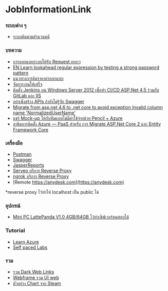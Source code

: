 # JobInformationLink

### ระบบต่าง ๆ
- [ระบบติดตามสำนวนคดี](https://cios.coj.go.th/tracking/index.php)

### บทความ
- [การออกแบบระบบให้รับ Request เยอะๆ](http://www.notaboutcode.com/post/22-design-to-scale)
- [EN Learn lookahead regular expression by testing a strong password pattern](https://www.codesanook.com/learn-lookahead-regular-expression-by-testing-a-strong-password-pattern)
- [แนวทางการคิดราคาค่าออกแบบ](https://mennstudio.com/2014/design-price-cost-value/)
- [จัดการงานให้เสร็จ](https://menn.blog/agile-project-management/)
- [ติดตั้ง Jenkins บน Windows Server 2012 เพื่อทำ CI/CD ASP.Net 4.5 ร่วมกับ GitLab และ IIS](https://medium.com/@pztrinity/ติดตั้ง-jenkins-บน-windows-server-2012-เพื่อทำ-ci-cd-asp-net-4-5-ร่วมกับ-gitlab-และ-iis-47c1ad249b70)
- [อย่าเพิ่งสร้าง APIs ถ้ายังไม่รู้จัก Swagger](https://medium.com/@bird.praphan/อย่าเพิ่งสร้าง-apis-ถ้ายังไม่รู้จัก-swagger-f32514c7d729)
- [Migrate from asp.net 4.6 to .net core to avoid exception Invalid column name 'NormalizedUserName'
](https://sites.google.com/site/netcorenote/asp-net-core/authentication/using-identity-in-rc2-1-1/migrate-from-asp-net-4-6-to-net-core-to-avoid-exception-invalid-column-name-normalizedusername)
- [แชร์ Mock-up ให้กับทีมแบบไม่มีค่าใช้จ่ายด้วย Pencil + Azure](https://medium.com/@pztrinity/แชร์-mock-up-ให้กับทีมแบบไม่มีค่าใช้จ่ายด้วย-pencil-azure-2142ee7d85f8)
- [สาธิตการติดตั้ง Azure — PaaS สำหรับ การ Migrate ASP.Net Core 2 และ Entity Framework Core](https://medium.com/@pztrinity/สาธิตการติดตั้ง-azure-paas-สำหรับ-การ-migrate-asp-net-core-2-และ-entity-framework-core-6196eaeaefec)

### เครื่องมือ
- [Postman](https://www.getpostman.com/downloads/)
- [Swagger](http://editor.swagger.io/)
- [JasperReports](https://community.jaspersoft.com/project/jasperreports-library)
- [Serveo บริการ Reverse Proxy](https://serveo.net/)
- [ngrok บริการ Reverse Proxy](https://ngrok.com/)
- [Remote https://anydesk.com](https://anydesk.com)

*reverse proxy ไว้ทำให้ localhost เป็น public ได้

### อุปกรณ์
- [Mini PC LattePanda V1.0 4GB/64GB ไว้ทำเซิฟเวอร์ทดสอบได้](https://www.dfrobot.com/product-1404.html)

### Tutorial
- [Learn Azure](https://docs.microsoft.com/en-us/learn/)
- [Self paced Labs](https://www.microsoft.com/handsonlabs/selfpacedlabs)

### รวม
- [รวม Dark Web Links](http://blackhack474.com/2019/06/02/dark-web-links-เพื่อเข้าถึงตลาด-darknet-deepweb)
- [Webframe รวม UI web](https://webframe.xyz/)
- [ตัวอย่าง Chart จาก Steam](https://store.steampowered.com/hwsurvey/)
